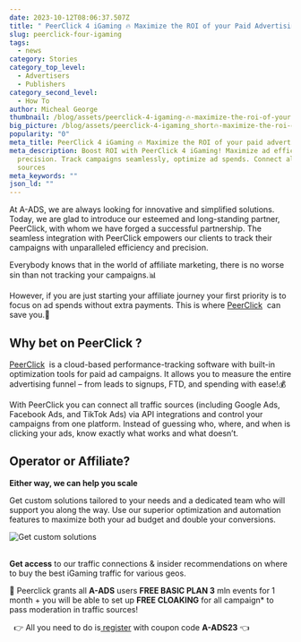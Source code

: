 ```yaml
---
date: 2023-10-12T08:06:37.507Z
title: " PeerClick 4 iGaming 🔥 Maximize the ROI of your Paid Advertising"
slug: peerclick-four-igaming
tags:
  - news
category: Stories
category_top_level:
  - Advertisers
  - Publishers
category_second_level:
  - How To
author: Micheal George
thumbnail: /blog/assets/peerclick-4-igaming-🔥-maximize-the-roi-of-your-paid-advertising.png
big_picture: /blog/assets/peerclick-4-igaming_short🔥-maximize-the-roi-of-your-paid-advertising.png
popularity: "0"
meta_title: PeerClick 4 iGaming 🔥 Maximize the ROI of your paid advertising
meta_description: Boost ROI with PeerClick 4 iGaming! Maximize ad efficiency &
  precision. Track campaigns seamlessly, optimize ad spends. Connect all traffic
  sources
meta_keywords: ""
json_ld: ""
---
```

At A-ADS, we are always looking for innovative and simplified solutions. Today, we are glad to introduce our esteemed and long-standing partner, PeerClick, with whom we have forged a successful partnership. The seamless integration with PeerClick empowers our clients to track their campaigns with unparalleled efficiency and precision.

Everybody knows that in the world of affiliate marketing, there is no worse sin than not tracking your campaigns.📊 

However, if you are just starting your affiliate journey your first priority is to focus on ad spends without extra payments. This is where [PeerClick](https://trk.peerclick.com/15GjdS?manager=ap&source=A-ADS&promo=A-ADS23&language=en)  can save you.🚀

## Why bet on PeerClick ?

[PeerClick](https://trk.peerclick.com/15GjdS?manager=ap&source=A-ADS&promo=A-ADS23&language=en)  is a cloud-based performance-tracking software with built-in optimization tools for paid ad campaigns. It allows you to measure the entire advertising funnel – from leads to signups, FTD, and spending with ease!💰

With PeerClick you can connect all traffic sources (including Google Ads, Facebook Ads, and TikTok Ads) via API integrations and control your campaigns from one platform. Instead of guessing who, where, and when is clicking your ads, know exactly what works and what doesn’t.

## Operator or Affiliate?

**Either way, we can help you scale**

Get custom solutions tailored to your needs and a dedicated team who will support you along the way. Use our superior optimization and automation features to maximize both your ad budget and double your conversions.

![Get custom solutions](/blog/assets/operators-affiliates.png "Get custom solutions")

\
**Get access** to our traffic connections & insider recommendations on where to buy the best iGaming traffic for various geos.

📣 Peerclick grants all **A-ADS** users **FREE BASIC PLAN 3** mln events for 1 month + you will be able to set up **FREE CLOAKING** for all campaign* to pass moderation in traffic sources!

  👉 All you need to do is[ register](https://trk.peerclick.com/15GjdS?manager=ap&source=A-ADS&promo=A-ADS23&language=en) with coupon code **A-ADS23** 👈

 [](https://trk.peerclick.com/15GjdS?manager=ap&source=A-ADS&promo=A-ADS23&language=en)